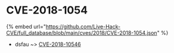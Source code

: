 # CVE-2018-1054
{% embed url="https://github.com/Live-Hack-CVE/full_database/blob/main/cves/2018/CVE-2018-1054.json" %}

* dsfau ~> [CVE-2018-10546](https://www.alice-snow.ru/2018/database/cve-2018-1054/cve-2018-10546-dsfau)